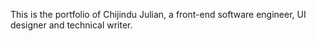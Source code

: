 This is the portfolio of Chijindu Julian, a front-end software engineer, UI designer and technical writer.


